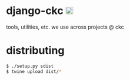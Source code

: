 django-ckc [<img src="https://ckcollab.com/assets/images/badges/badge.svg" alt="CKC" height="20">](https://ckcollab.com)
==========
tools, utilities, etc. we use across projects @ ckc


# distributing

```bash
$ ./setup.py sdist
$ twine upload dist/*
```

